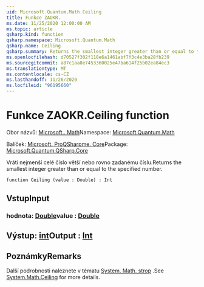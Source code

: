 ```yaml
---
uid: Microsoft.Quantum.Math.Ceiling
title: Funkce ZAOKR.
ms.date: 11/25/2020 12:00:00 AM
ms.topic: article
qsharp.kind: function
qsharp.namespace: Microsoft.Quantum.Math
qsharp.name: Ceiling
qsharp.summary: Returns the smallest integer greater than or equal to the specified number.
ms.openlocfilehash: d70527f302f118e6a1461abf7f3c4e3ba28fb239
ms.sourcegitcommit: a87c1aa8e7453360025e47ba614f25b02ea84ec3
ms.translationtype: MT
ms.contentlocale: cs-CZ
ms.lasthandoff: 11/26/2020
ms.locfileid: "96195660"
---
```

# <a name="ceiling-function"></a><span data-ttu-id="46cf9-102">Funkce ZAOKR.</span><span class="sxs-lookup"><span data-stu-id="46cf9-102">Ceiling function</span></span>

<span data-ttu-id="46cf9-103">Obor názvů: [Microsoft.. Math](xref:Microsoft.Quantum.Math)</span><span class="sxs-lookup"><span data-stu-id="46cf9-103">Namespace: [Microsoft.Quantum.Math](xref:Microsoft.Quantum.Math)</span></span>

<span data-ttu-id="46cf9-104">Balíček: [Microsoft. ProQSharpme. Core](https://nuget.org/packages/Microsoft.Quantum.QSharp.Core)</span><span class="sxs-lookup"><span data-stu-id="46cf9-104">Package: [Microsoft.Quantum.QSharp.Core](https://nuget.org/packages/Microsoft.Quantum.QSharp.Core)</span></span>


<span data-ttu-id="46cf9-105">Vrátí nejmenší celé číslo větší nebo rovno zadanému číslu.</span><span class="sxs-lookup"><span data-stu-id="46cf9-105">Returns the smallest integer greater than or equal to the specified number.</span></span>

```qsharp
function Ceiling (value : Double) : Int
```


## <a name="input"></a><span data-ttu-id="46cf9-106">Vstup</span><span class="sxs-lookup"><span data-stu-id="46cf9-106">Input</span></span>

### <a name="value--double"></a><span data-ttu-id="46cf9-107">hodnota: [Double](xref:microsoft.quantum.lang-ref.double)</span><span class="sxs-lookup"><span data-stu-id="46cf9-107">value : [Double](xref:microsoft.quantum.lang-ref.double)</span></span>





## <a name="output--int"></a><span data-ttu-id="46cf9-108">Výstup: [int](xref:microsoft.quantum.lang-ref.int)</span><span class="sxs-lookup"><span data-stu-id="46cf9-108">Output : [Int](xref:microsoft.quantum.lang-ref.int)</span></span>



## <a name="remarks"></a><span data-ttu-id="46cf9-109">Poznámky</span><span class="sxs-lookup"><span data-stu-id="46cf9-109">Remarks</span></span>

<span data-ttu-id="46cf9-110">Další podrobnosti naleznete v tématu [System. Math. strop](https://docs.microsoft.com/dotnet/api/system.math.ceiling) .</span><span class="sxs-lookup"><span data-stu-id="46cf9-110">See [System.Math.Ceiling](https://docs.microsoft.com/dotnet/api/system.math.ceiling) for more details.</span></span>